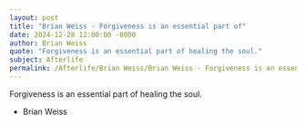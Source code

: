 ```yaml
---
layout: post
title: "Brian Weiss - Forgiveness is an essential part of"
date: 2024-12-28 12:00:00 -0000
author: Brian Weiss
quote: "Forgiveness is an essential part of healing the soul."
subject: Afterlife
permalink: /Afterlife/Brian Weiss/Brian Weiss - Forgiveness is an essential part of
---
```


Forgiveness is an essential part of healing the soul.

- Brian Weiss
